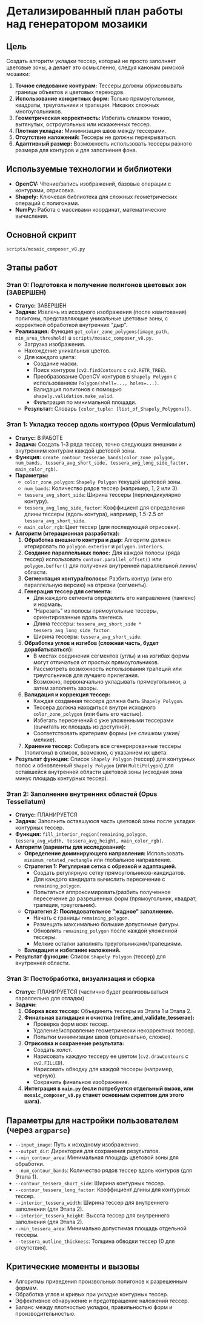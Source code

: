 # Детализированный план работы над генератором мозаики

## Цель
Создать алгоритм укладки тессер, который не просто заполняет цветовые зоны, а делает это осмысленно, следуя канонам римской мозаики:
1.  **Точное следование контурам:** Тессеры должны обрисовывать границы объектов и цветовых переходов.
2.  **Использование конкретных форм:** Только прямоугольники, квадраты, треугольники и трапеции. Никаких сложных многоугольников.
3.  **Геометрическая корректность:** Избегать слишком тонких, вытянутых, остроугольных или искаженных тессер.
4.  **Плотная укладка:** Минимизация швов между тессерами.
5.  **Отсутствие наложений:** Тессеры не должны перекрываться.
6.  **Адаптивный размер:** Возможность использовать тессеры разного размера для контуров и для заполнения фона.

## Используемые технологии и библиотеки
*   **OpenCV:** Чтение/запись изображений, базовые операции с контурами, отрисовка.
*   **Shapely:** Ключевая библиотека для сложных геометрических операций с полигонами.
*   **NumPy:** Работа с массивами координат, математические вычисления.

## Основной скрипт
`scripts/mosaic_composer_v8.py`

## Этапы работ

### Этап 0: Подготовка и получение полигонов цветовых зон (ЗАВЕРШЕН)

*   **Статус:** ЗАВЕРШЕН
*   **Задача:** Извлечь из исходного изображения (после квантования) полигоны, представляющие уникальные цветовые зоны, с корректной обработкой внутренних "дыр".
*   **Реализация:** Функция `get_color_zone_polygons(image_path, min_area_threshold)` в `scripts/mosaic_composer_v8.py`.
    *   Загрузка изображения.
    *   Нахождение уникальных цветов.
    *   Для каждого цвета:
        *   Создание маски.
        *   Поиск контуров (`cv2.findContours` с `cv2.RETR_TREE`).
        *   Преобразование OpenCV контуров в `Shapely Polygon` с использованием `Polygon(shell=..., holes=...)`.
        *   Валидация полигонов с помощью `shapely.validation.make_valid`.
        *   Фильтрация по минимальной площади.
    *   **Результат:** Словарь `{color_tuple: [list_of_Shapely_Polygons]}`.

### Этап 1: Укладка тессер вдоль контуров (Opus Vermiculatum)

*   **Статус:** В РАБОТЕ
*   **Задача:** Создать 1-3 ряда тессер, точно следующих внешним и внутренним контурам каждой цветовой зоны.
*   **Функция:** `create_contour_tesserae_bands(color_zone_polygon, num_bands, tessera_avg_short_side, tessera_avg_long_side_factor, main_color_rgb)`.
*   **Параметры:**
    *   `color_zone_polygon`: `Shapely Polygon` текущей цветовой зоны.
    *   `num_bands`: Количество рядов тессер (например, 1, 2 или 3).
    *   `tessera_avg_short_side`: Ширина тессеры (перпендикулярно контуру).
    *   `tessera_avg_long_side_factor`: Коэффициент для определения длины тессеры (вдоль контура), например, 1.5-2.5 от `tessera_avg_short_side`.
    *   `main_color_rgb`: Цвет тессер (для последующей отрисовки).
*   **Алгоритм (итерационная разработка):**
    1.  **Обработка внешнего контура и дыр:** Алгоритм должен итерировать по `polygon.exterior` и `polygon.interiors`.
    2.  **Создание параллельных полос:** Для каждой полосы (ряда тессер) использовать `contour.parallel_offset()` или `polygon.buffer()` для получения внутренней параллельной линии/области.
    3.  **Сегментация контура/полосы:** Разбить контур (или его параллельную версию) на отрезки (сегменты).
    4.  **Генерация тессер для сегмента:**
        *   Для каждого сегмента определить его направление (тангенс) и нормаль.
        *   "Нарезать" из полосы прямоугольные тессеры, ориентированные вдоль тангенса.
        *   Длина тессеры: `tessera_avg_short_side * tessera_avg_long_side_factor`.
        *   Ширина тессеры: `tessera_avg_short_side`.
    5.  **Обработка углов и изгибов (сложная часть, будет дорабатываться):**
        *   В местах соединения сегментов (углы) и на изгибах формы могут отличаться от простых прямоугольников.
        *   Рассмотреть возможность использования трапеций или треугольников для лучшего прилегания.
        *   Возможно, первоначально укладывать прямоугольники, а затем заполнять зазоры.
    6.  **Валидация и коррекция тессер:**
        *   Каждая созданная тессера должна быть `Shapely Polygon`.
        *   Тессера должна находиться внутри исходного `color_zone_polygon` (или быть его частью).
        *   Избегать пересечений с уже уложенными тессерами (вычитать их площадь из доступной).
        *   Соответствовать критериям формы (не слишком узкие/мелкие).
    7.  **Хранение тессер:** Собирать все сгенерированные тессеры (полигоны) в список, возможно, с указанием их цвета.
*   **Результат функции:** Список `Shapely Polygon` (тессер) для контурных полос и обновленный `Shapely Polygon` (или `MultiPolygon`) для оставшейся внутренней области цветовой зоны (исходная зона минус площадь контурных тессер).

### Этап 2: Заполнение внутренних областей (Opus Tessellatum)

*   **Статус:** ПЛАНИРУЕТСЯ
*   **Задача:** Заполнить оставшуюся часть цветовой зоны после укладки контурных тессер.
*   **Функция:** `fill_interior_region(remaining_polygon, tessera_avg_width, tessera_avg_height, main_color_rgb)`.
*   **Алгоритм (варианты для исследования):**
    *   **Определение доминирующего направления:** Использовать `minimum_rotated_rectangle` или глобальное направление.
    *   **Стратегия 1: Регулярная сетка с обрезкой и адаптацией.**
        *   Создать регулярную сетку прямоугольников-кандидатов.
        *   Для каждого кандидата вычислить пересечение с `remaining_polygon`.
        *   Попытаться аппроксимировать/разбить полученное пересечение до разрешенных форм (прямоугольник, квадрат, трапеция, треугольник).
    *   **Стратегия 2: Последовательное "жадное" заполнение.**
        *   Начать с границы `remaining_polygon`.
        *   Размещать максимально большие допустимые фигуры.
        *   Обновлять `remaining_polygon` после каждой уложенной тессеры.
        *   Мелкие остатки заполнять треугольниками/трапециями.
    *   **Валидация и избегание наложений.**
*   **Результат функции:** Список `Shapely Polygon` (тессер) для внутренней области.

### Этап 3: Постобработка, визуализация и сборка

*   **Статус:** ПЛАНИРУЕТСЯ (частично будет реализовываться параллельно для отладки)
*   **Задачи:**
    1.  **Сборка всех тессер:** Объединить тессеры из Этапа 1 и Этапа 2.
    2.  **Финальная валидация и очистка (refine_and_validate_tesserae):**
        *   Проверка форм всех тессер.
        *   Удаление/исправление геометрически некорректных тессер.
        *   Попытки минимизации швов (опционально, сложно).
    3.  **Отрисовка и сохранение результата:**
        *   Создать холст.
        *   Нарисовать каждую тессеру ее цветом (`cv2.drawContours` с `cv2.FILLED`).
        *   Нарисовать обводку для каждой тессеры (например, черную).
        *   Сохранить финальное изображение.
    4.  **Интеграция в `main.py` (если потребуется отдельный вызов, или `mosaic_composer_v8.py` станет основным скриптом для этого шага).**

## Параметры для настройки пользователем (через `argparse`)

*   `--input_image`: Путь к исходному изображению.
*   `--output_dir`: Директория для сохранения результатов.
*   `--min_contour_area`: Минимальная площадь цветовой зоны для обработки.
*   `--num_contour_bands`: Количество рядов тессер вдоль контуров (для Этапа 1).
*   `--contour_tessera_short_side`: Ширина контурных тессер.
*   `--contour_tessera_long_factor`: Коэффициент длины для контурных тессер.
*   `--interior_tessera_width`: Ширина тессер для внутреннего заполнения (для Этапа 2).
*   `--interior_tessera_height`: Высота тессер для внутреннего заполнения (для Этапа 2).
*   `--min_tessera_area`: Минимально допустимая площадь отдельной тессеры.
*   `--tessera_outline_thickness`: Толщина обводки тессер (0 для отсутствия).

## Критические моменты и вызовы

*   Алгоритмы приведения произвольных полигонов к разрешенным формам.
*   Обработка углов и кривых при укладке контурных тессер.
*   Эффективное обнаружение и предотвращение наложений тессер.
*   Баланс между плотностью укладки, правильностью форм и производительностью. 